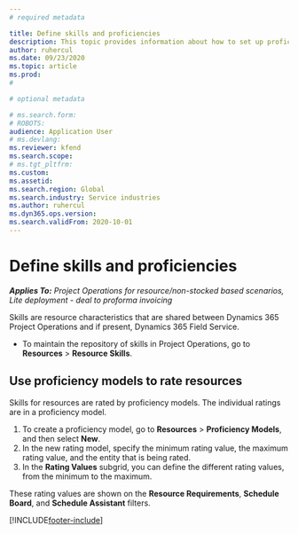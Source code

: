 ```yaml
---
# required metadata

title: Define skills and proficiencies
description: This topic provides information about how to set up proficiency models to rate resources. 
author: ruhercul
ms.date: 09/23/2020
ms.topic: article
ms.prod: 
#

# optional metadata

# ms.search.form: 
# ROBOTS: 
audience: Application User
# ms.devlang: 
ms.reviewer: kfend
ms.search.scope: 
# ms.tgt_pltfrm: 
ms.custom: 
ms.assetid: 
ms.search.region: Global
ms.search.industry: Service industries
ms.author: ruhercul
ms.dyn365.ops.version: 
ms.search.validFrom: 2020-10-01
---
```


# Define skills and proficiencies

_**Applies To:** Project Operations for resource/non-stocked based scenarios, Lite deployment - deal to proforma invoicing_

Skills are resource characteristics that are shared between Dynamics 365 Project Operations and if present, Dynamics 365 Field Service. 

- To maintain the repository of skills in Project Operations, go to **Resources** \> **Resource Skills**. 

## Use proficiency models to rate resources

Skills for resources are rated by proficiency models. The individual ratings are in a proficiency model. 

1. To create a proficiency model, go to **Resources** \> **Proficiency Models**, and then select **New**.
2. In the new rating model, specify the minimum rating value, the maximum rating value, and the entity that is being rated.
3. In the **Rating Values** subgrid, you can define the different rating values, from the minimum to the maximum.


These rating values are shown on the **Resource Requirements**, **Schedule Board**, and **Schedule Assistant** filters.


[!INCLUDE[footer-include](../includes/footer-banner.md)]